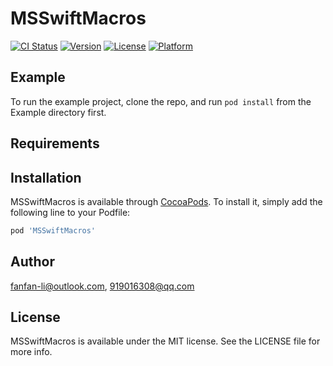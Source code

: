 # MSSwiftMacros

[![CI Status](https://img.shields.io/travis/fanfan-li@outlook.com/MSSwiftMacros.svg?style=flat)](https://travis-ci.org/fanfan-li@outlook.com/MSSwiftMacros)
[![Version](https://img.shields.io/cocoapods/v/MSSwiftMacros.svg?style=flat)](https://cocoapods.org/pods/MSSwiftMacros)
[![License](https://img.shields.io/cocoapods/l/MSSwiftMacros.svg?style=flat)](https://cocoapods.org/pods/MSSwiftMacros)
[![Platform](https://img.shields.io/cocoapods/p/MSSwiftMacros.svg?style=flat)](https://cocoapods.org/pods/MSSwiftMacros)

## Example

To run the example project, clone the repo, and run `pod install` from the Example directory first.

## Requirements

## Installation

MSSwiftMacros is available through [CocoaPods](https://cocoapods.org). To install
it, simply add the following line to your Podfile:

```ruby
pod 'MSSwiftMacros'
```

## Author

fanfan-li@outlook.com, 919016308@qq.com

## License

MSSwiftMacros is available under the MIT license. See the LICENSE file for more info.
